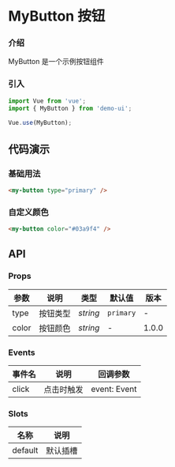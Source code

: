 # MyButton 按钮

### 介绍

MyButton 是一个示例按钮组件

### 引入

``` javascript
import Vue from 'vue';
import { MyButton } from 'demo-ui';

Vue.use(MyButton);
```

## 代码演示

### 基础用法

```html
<my-button type="primary" />
```

### 自定义颜色

```html
<my-button color="#03a9f4" />
```

## API

### Props

| 参数 | 说明 | 类型 | 默认值 | 版本 |
|------|------|------|------|------|
| type | 按钮类型 | *string* | `primary` | - |
| color | 按钮颜色 | *string* | - | 1.0.0 |

### Events

| 事件名 | 说明 | 回调参数 |
|------|------|------|
| click | 点击时触发 | event: Event |

### Slots

| 名称 | 说明 |
|------|------|
| default | 默认插槽 |
